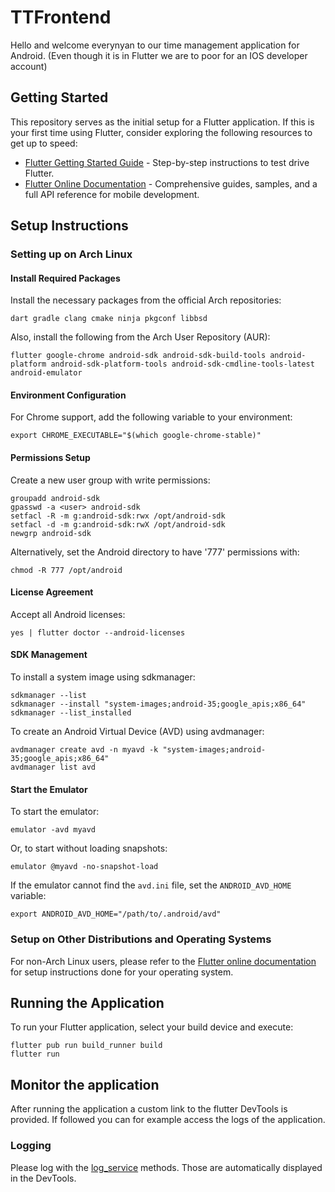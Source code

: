 # TTFrontend

Hello and welcome everynyan to our time management application for Android. (Even though it is in Flutter we are to poor for an IOS developer account)

## Getting Started

This repository serves as the initial setup for a Flutter application. If this is your first time using Flutter, consider exploring the following resources to get up to speed:

- [Flutter Getting Started Guide](https://docs.flutter.dev/get-started/test-drive) - Step-by-step instructions to test drive Flutter.
- [Flutter Online Documentation](https://docs.flutter.dev/) - Comprehensive guides, samples, and a full API reference for mobile development.

## Setup Instructions

### Setting up on Arch Linux

#### Install Required Packages

Install the necessary packages from the official Arch repositories:

```
dart gradle clang cmake ninja pkgconf libbsd
```

Also, install the following from the Arch User Repository (AUR):

```
flutter google-chrome android-sdk android-sdk-build-tools android-platform android-sdk-platform-tools android-sdk-cmdline-tools-latest android-emulator
```

#### Environment Configuration

For Chrome support, add the following variable to your environment:

```
export CHROME_EXECUTABLE="$(which google-chrome-stable)"
```

#### Permissions Setup

Create a new user group with write permissions:

```
groupadd android-sdk
gpasswd -a <user> android-sdk
setfacl -R -m g:android-sdk:rwx /opt/android-sdk
setfacl -d -m g:android-sdk:rwX /opt/android-sdk
newgrp android-sdk
```

Alternatively, set the Android directory to have '777' permissions with:

```
chmod -R 777 /opt/android
```

#### License Agreement

Accept all Android licenses:

```
yes | flutter doctor --android-licenses
```

#### SDK Management

To install a system image using sdkmanager:

```
sdkmanager --list
sdkmanager --install "system-images;android-35;google_apis;x86_64"
sdkmanager --list_installed
```

To create an Android Virtual Device (AVD) using avdmanager:

```
avdmanager create avd -n myavd -k "system-images;android-35;google_apis;x86_64"
avdmanager list avd
```

#### Start the Emulator

To start the emulator:

```
emulator -avd myavd
```

Or, to start without loading snapshots:

```
emulator @myavd -no-snapshot-load
```

If the emulator cannot find the `avd.ini` file, set the `ANDROID_AVD_HOME` variable:

```
export ANDROID_AVD_HOME="/path/to/.android/avd"
```

### Setup on Other Distributions and Operating Systems

For non-Arch Linux users, please refer to the [Flutter online documentation](https://docs.flutter.dev/) for setup instructions done for your operating system.

## Running the Application

To run your Flutter application, select your build device and execute:

```
flutter pub run build_runner build
flutter run
```

## Monitor the application
After running the application a custom link to the flutter DevTools is provided.
If followed you can for example access the logs of the application.

### Logging
Please log with the [log_service](lib/service/log_service.dart) methods. Those are automatically displayed in the DevTools.
